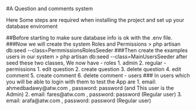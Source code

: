 #A Question and comments system
<p>Here Some steps are required when installing the project and set up your database enviroment</p>
##Before starting to make sure database info is ok with the .env file.
###Now we will create the system Roles and Permissions
> php artisan db:seed --class=PermmissionsRolesSeeder
###Then create the examples users in our system
> php artisan db:seed --class=MainUsersSeeder
after seed these two classes, We now have 
- roles
1. admin
2. regular
-permissions
1. edit question
2. create question
3. delete question
4. edit comment
5. create comment
6. delete comment
- users
### In users which you will be able to login with them to test the App are
1. email: ahmedbadawy@atw.com , password: password (and This user is the Admin)
2. email: fares@atw.com , password: password (Regular user)
3. email: arafa@atw.com , password: password (Regular user)
